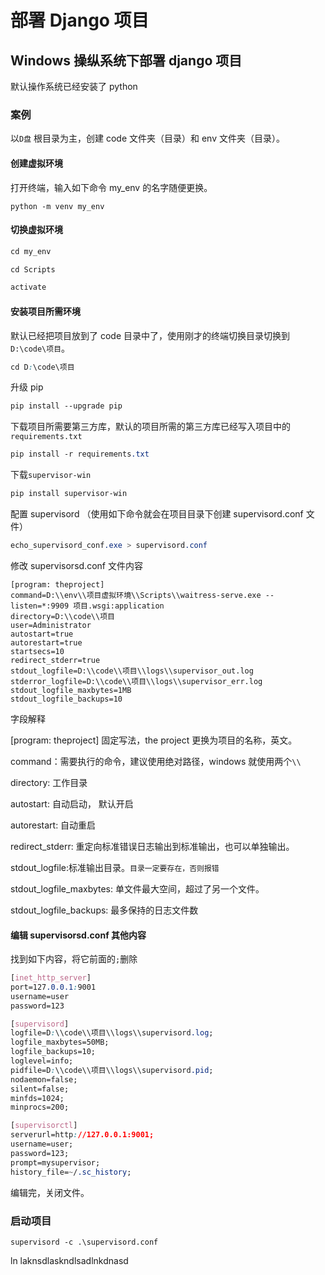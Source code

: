 # 部署 Django 项目

## Windows 操纵系统下部署 django 项目

默认操作系统已经安装了 python

### 案例

以`D盘` 根目录为主，创建 code 文件夹（目录）和 env 文件夹（目录）。

#### 创建虚拟环境

打开终端，输入如下命令 my_env 的名字随便更换。

```shell
python -m venv my_env
```

#### 切换虚拟环境

```css
cd my_env

cd Scripts

activate
```

#### 安装项目所需环境

默认已经把项目放到了 code 目录中了，使用刚才的终端切换目录切换到`D:\code\项目`。

```css
cd D:\code\项目
```

升级 pip

```css
pip install --upgrade pip
```

下载项目所需要第三方库，默认的项目所需的第三方库已经写入项目中的`requirements.txt`

```css
pip install -r requirements.txt
```

下载`supervisor-win`

```css
pip install supervisor-win
```

配置 supervisord （使用如下命令就会在项目目录下创建 supervisord.conf 文件）

```css
echo_supervisord_conf.exe > supervisord.conf
```

修改 supervisorsd.conf 文件内容

```
[program: theproject]
command=D:\\env\\项目虚拟环境\\Scripts\\waitress-serve.exe --listen=*:9909 项目.wsgi:application
directory=D:\\code\\项目
user=Administrator
autostart=true
autorestart=true
startsecs=10
redirect_stderr=true
stdout_logfile=D:\\code\\项目\\logs\\supervisor_out.log
stderror_logfile=D:\\code\\项目\\logs\\supervisor_err.log
stdout_logfile_maxbytes=1MB
stdout_logfile_backups=10
```

字段解释

[program: theproject] 固定写法，the project 更换为项目的名称，英文。

command：需要执行的命令，建议使用绝对路径，windows 就使用两个`\\`

directory: 工作目录

autostart: 自动启动， 默认开启

autorestart: 自动重启

redirect_stderr: 重定向标准错误日志输出到标准输出，也可以单独输出。

stdout_logfile:标准输出目录。`目录一定要存在，否则报错`

stdout_logfile_maxbytes: 单文件最大空间，超过了另一个文件。

stdout_logfile_backups: 最多保持的日志文件数

#### 编辑 supervisorsd.conf 其他内容

找到如下内容，将它前面的`;`删除

```css
[inet_http_server]
port=127.0.0.1:9001
username=user
password=123
```

```css
[supervisord]
logfile=D:\\code\\项目\\logs\\supervisord.log;
logfile_maxbytes=50MB;
logfile_backups=10;
loglevel=info;
pidfile=D:\\code\\项目\\logs\\supervisord.pid;
nodaemon=false;
silent=false;
minfds=1024;
minprocs=200;
```

```css
[supervisorctl]
serverurl=http://127.0.0.1:9001;
username=user;
password=123;
prompt=mysupervisor;
history_file=~/.sc_history;
```

编辑完，关闭文件。

### 启动项目

```shell
supervisord -c .\supervisord.conf
```

ln laknsdlaskndlsadlnkdnasd
